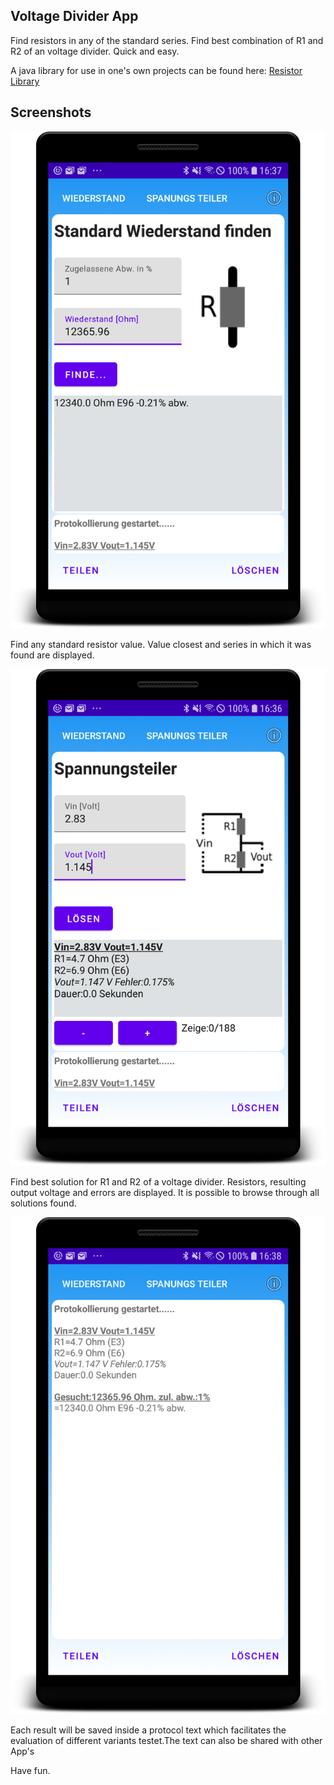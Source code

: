 Voltage Divider App
-------------------
Find resistors in any of the standard series. Find best combination of R1 and R2 of an voltage divider. Quick and easy.

A java library for use in one's own projects can be found here:
[Resistor Library](https://github.com/codingbychanche/resistors)

Screenshots
-----------
![](screenshots/findResistor.png)

Find any standard resistor value. Value closest and series in which it was found are displayed.

![](screenshots/divider.png)

Find best solution for R1 and R2 of a voltage divider. Resistors, resulting output voltage and errors are displayed. It is possible to browse through all solutions found.

![](screenshots/protocol.png)

Each result will be saved inside a protocol text which facilitates the evaluation of different variants testet.The text can also be shared with other App's

Have fun.
